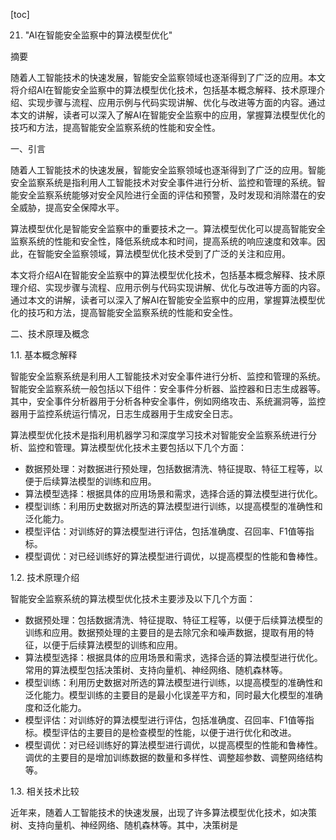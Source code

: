 
[toc]                    
                
                
21. "AI在智能安全监察中的算法模型优化"

摘要

随着人工智能技术的快速发展，智能安全监察领域也逐渐得到了广泛的应用。本文将介绍AI在智能安全监察中的算法模型优化技术，包括基本概念解释、技术原理介绍、实现步骤与流程、应用示例与代码实现讲解、优化与改进等方面的内容。通过本文的讲解，读者可以深入了解AI在智能安全监察中的应用，掌握算法模型优化的技巧和方法，提高智能安全监察系统的性能和安全性。

一、引言

随着人工智能技术的快速发展，智能安全监察领域也逐渐得到了广泛的应用。智能安全监察系统是指利用人工智能技术对安全事件进行分析、监控和管理的系统。智能安全监察系统能够对安全风险进行全面的评估和预警，及时发现和消除潜在的安全威胁，提高安全保障水平。

算法模型优化是智能安全监察中的重要技术之一。算法模型优化可以提高智能安全监察系统的性能和安全性，降低系统成本和时间，提高系统的响应速度和效率。因此，在智能安全监察领域，算法模型优化技术受到了广泛的关注和应用。

本文将介绍AI在智能安全监察中的算法模型优化技术，包括基本概念解释、技术原理介绍、实现步骤与流程、应用示例与代码实现讲解、优化与改进等方面的内容。通过本文的讲解，读者可以深入了解AI在智能安全监察中的应用，掌握算法模型优化的技巧和方法，提高智能安全监察系统的性能和安全性。

二、技术原理及概念

1.1. 基本概念解释

智能安全监察系统是利用人工智能技术对安全事件进行分析、监控和管理的系统。智能安全监察系统一般包括以下组件：安全事件分析器、监控器和日志生成器等。其中，安全事件分析器用于分析各种安全事件，例如网络攻击、系统漏洞等，监控器用于监控系统运行情况，日志生成器用于生成安全日志。

算法模型优化技术是指利用机器学习和深度学习技术对智能安全监察系统进行分析、监控和管理。算法模型优化技术主要包括以下几个方面：

- 数据预处理：对数据进行预处理，包括数据清洗、特征提取、特征工程等，以便于后续算法模型的训练和应用。
- 算法模型选择：根据具体的应用场景和需求，选择合适的算法模型进行优化。
- 模型训练：利用历史数据对所选的算法模型进行训练，以提高模型的准确性和泛化能力。
- 模型评估：对训练好的算法模型进行评估，包括准确度、召回率、F1值等指标。
- 模型调优：对已经训练好的算法模型进行调优，以提高模型的性能和鲁棒性。

1.2. 技术原理介绍

智能安全监察系统的算法模型优化技术主要涉及以下几个方面：

- 数据预处理：包括数据清洗、特征提取、特征工程等，以便于后续算法模型的训练和应用。数据预处理的主要目的是去除冗余和噪声数据，提取有用的特征，以便于后续算法模型的训练和应用。
- 算法模型选择：根据具体的应用场景和需求，选择合适的算法模型进行优化。常用的算法模型包括决策树、支持向量机、神经网络、随机森林等。
- 模型训练：利用历史数据对所选的算法模型进行训练，以提高模型的准确性和泛化能力。模型训练的主要目的是最小化误差平方和，同时最大化模型的准确度和泛化能力。
- 模型评估：对训练好的算法模型进行评估，包括准确度、召回率、F1值等指标。模型评估的主要目的是检查模型的性能，以便于进行优化和改进。
- 模型调优：对已经训练好的算法模型进行调优，以提高模型的性能和鲁棒性。调优的主要目的是增加训练数据的数量和多样性、调整超参数、调整网络结构等。

1.3. 相关技术比较

近年来，随着人工智能技术的快速发展，出现了许多算法模型优化技术，如决策树、支持向量机、神经网络、随机森林等。其中，决策树是

